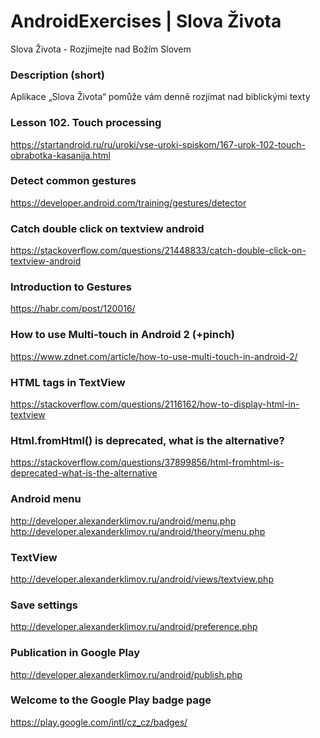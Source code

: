 # AndroidExercises | Slova Života
Slova Života - Rozjímejte nad Božím Slovem

### Description (short)
Aplikace „Slova Života“ pomůže vám denně rozjímat nad biblickými texty

### Lesson 102. Touch processing
https://startandroid.ru/ru/uroki/vse-uroki-spiskom/167-urok-102-touch-obrabotka-kasanija.html

### Detect common gestures
https://developer.android.com/training/gestures/detector

### Catch double click on textview android
https://stackoverflow.com/questions/21448833/catch-double-click-on-textview-android

### Introduction to Gestures
https://habr.com/post/120016/

### How to use Multi-touch in Android 2 (+pinch)
https://www.zdnet.com/article/how-to-use-multi-touch-in-android-2/

### HTML tags in TextView
https://stackoverflow.com/questions/2116162/how-to-display-html-in-textview

### Html.fromHtml() is deprecated, what is the alternative?
https://stackoverflow.com/questions/37899856/html-fromhtml-is-deprecated-what-is-the-alternative

### Android menu
http://developer.alexanderklimov.ru/android/menu.php
http://developer.alexanderklimov.ru/android/theory/menu.php

### TextView
http://developer.alexanderklimov.ru/android/views/textview.php

### Save settings
http://developer.alexanderklimov.ru/android/preference.php

### Publication in Google Play
http://developer.alexanderklimov.ru/android/publish.php

### Welcome to the Google Play badge page
https://play.google.com/intl/cz_cz/badges/

